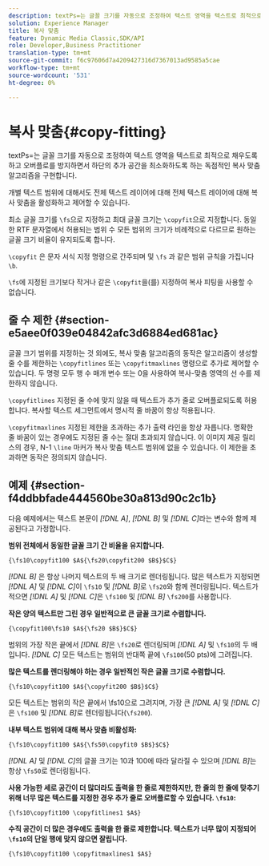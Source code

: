 ```yaml
---
description: textPs=는 글꼴 크기를 자동으로 조정하여 텍스트 영역을 텍스트로 최적으로 채우도록 하고 오버플로를 방지하면서 하단의 추가 공간을 최소화하도록 하는 독점적인 복사 맞춤 알고리즘을 구현합니다.
solution: Experience Manager
title: 복사 맞춤
feature: Dynamic Media Classic,SDK/API
role: Developer,Business Practitioner
translation-type: tm+mt
source-git-commit: f6c97606d7a4209427316d7367013ad9585a5cae
workflow-type: tm+mt
source-wordcount: '531'
ht-degree: 0%

---
```



# 복사 맞춤{#copy-fitting}

textPs=는 글꼴 크기를 자동으로 조정하여 텍스트 영역을 텍스트로 최적으로 채우도록 하고 오버플로를 방지하면서 하단의 추가 공간을 최소화하도록 하는 독점적인 복사 맞춤 알고리즘을 구현합니다.

개별 텍스트 범위에 대해서도 전체 텍스트 레이어에 대해 전체 텍스트 레이어에 대해 복사 맞춤을 활성화하고 제어할 수 있습니다.

최소 글꼴 크기를 `\fs`으로 지정하고 최대 글꼴 크기는 `\copyfit`으로 지정합니다. 동일한 RTF 문자열에서 허용되는 범위 수 모든 범위의 크기가 비례적으로 다르므로 원하는 글꼴 크기 비율이 유지되도록 합니다.

`\copyfit` 은 문자 서식 지정 명령으로 간주되며 및 `\fs` 과 같은 범위 규칙을 가집니다 `\b`.

`\fs`에 지정된 크기보다 작거나 같은 `\copyfit`을(를) 지정하여 복사 피팅을 사용할 수 없습니다.

## 줄 수 제한 {#section-e5aee0f039e04842afc3d6884ed681ac}

글꼴 크기 범위를 지정하는 것 외에도, 복사 맞춤 알고리즘의 동작은 알고리즘이 생성할 줄 수를 제한하는 `\copyfitlines` 또는 `\copyfitmaxlines` 명령으로 추가로 제어할 수 있습니다. 두 명령 모두 행 수 매개 변수 또는 0을 사용하여 복사-맞춤 영역의 선 수를 제한하지 않습니다.

`\copyfitlines` 지정된 줄 수에 맞지 않을 때 텍스트가 추가 줄로 오버플로되도록 허용합니다. 복사할 텍스트 세그먼트에서 명시적 줄 바꿈이 항상 적용됩니다.

`\copyfitmaxlines` 지정된 제한을 초과하는 추가 출력 라인을 항상 자릅니다. 명확한 줄 바꿈이 있는 경우에도 지정된 줄 수는 절대 초과되지 않습니다. 이 이미지 제공 릴리스의 경우, N-1 `\line` 마커가 복사 맞춤 텍스트 범위에 없을 수 있습니다. 이 제한을 초과하면 동작은 정의되지 않습니다.

## 예제 {#section-f4ddbbfade444560be30a813d90c2c1b}

다음 예제에서는 텍스트 본문이 *[!DNL $A$]*, *[!DNL $B$]* 및 *[!DNL $C$]*&#x200B;라는 변수와 함께 제공된다고 가정합니다.

**범위 전체에서 동일한 글꼴 크기 간 비율을 유지합니다.**

`{\fs10\copyfit100 $A${\fs20\copyfit200 $B$}$C$}`

*[!DNL $B$]* 은 항상 나머지 텍스트의 두 배 크기로 렌더링됩니다. 많은 텍스트가 지정되면 *[!DNL $A$]* 및 *[!DNL $C$]*&#x200B;이 `\fs10` 및 *[!DNL $B$]*&#x200B;로 `\fs20`와 함께 렌더링됩니다. 텍스트가 적으면 *[!DNL $A$]* 및 *[!DNL $C$]*&#x200B;은 `\fs100` 및 *[!DNL $B$]* `\fs200`를 사용합니다.

**작은 양의 텍스트만 그린 경우 일반적으로 큰 글꼴 크기로 수렴합니다.**

`{\copyfit100\fs10 $A${\fs20 $B$}$C$}`

범위의 가장 작은 끝에서 *[!DNL $B$]*&#x200B;은 `\fs20`로 렌더링되며 *[!DNL $A$]* 및 `\fs10`의 두 배입니다. *[!DNL $C$]* 모든 텍스트는 범위의 반대쪽 끝에 `\fs100`(50 pts)에 그려집니다.

**많은 텍스트를 렌더링해야 하는 경우 일반적인 작은 글꼴 크기로 수렴합니다.**

`{\fs10\copyfit100 $A${\copyfit200 $B$}$C$}`

모든 텍스트는 범위의 작은 끝에서 \fs10으로 그려지며, 가장 큰 *[!DNL $A$]* 및 *[!DNL $C$]*&#x200B;은 `\fs100` 및 *[!DNL $B$]*&#x200B;로 렌더링됩니다(`\fs200`).

**내부 텍스트 범위에 대해 복사 맞춤 비활성화:**

`{\fs10\copyfit100 $A${\fs50\copyfit0 $B$}$C$}`

*[!DNL $A$]* 및 *[!DNL $C$]*&#x200B;의 글꼴 크기는 10과 100에 따라 달라질 수 있으며 *[!DNL $B$]*&#x200B;는 항상 `\fs50`로 렌더링됩니다.

**사용 가능한 세로 공간이 더 많더라도 출력을 한 줄로 제한하지만, 한 줄의 한 줄에 맞추기 위해 너무 많은 텍스트를 지정한 경우 추가 줄로 오버플로할 수 있습니다.  `\fs10`:**

`{\fs10\copyfit100 \copyfitlines1 $A$}`

**수직 공간이 더 많은 경우에도 출력을 한 줄로 제한합니다. 텍스트가 너무 많이 지정되어 `\fs10`의 단일 행에 맞지 않으면 잘립니다.**

`{\fs10\copyfit100 \copyfitmaxlines1 $A$}`
